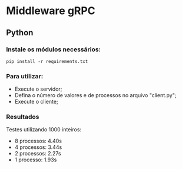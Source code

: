 # Middleware gRPC

## Python

### Instale os módulos necessários:
```shell
pip install -r requirements.txt
```

### Para utilizar:
- Execute o servidor;
- Defina o número de valores e de processos no arquivo "client.py";
- Execute o cliente;

### Resultados
Testes utilizando 1000 inteiros:
- 8 processos: 4.40s
- 4 processos: 3.44s
- 2 processos: 2.27s
- 1 processo:  1.93s